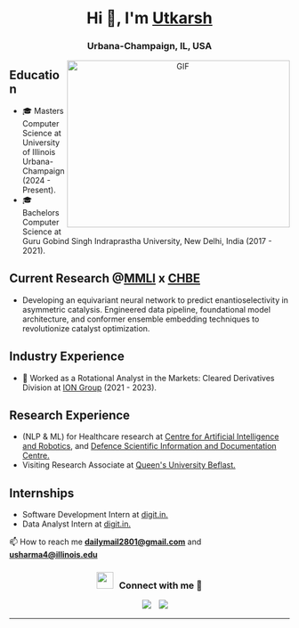 <h1 align="center">Hi 👋, I'm <a href="https://www.linkedin.com/in/utkarshsharma00/" target="blank">
Utkarsh</a></h1>
<h3 align="center">Urbana-Champaign, IL, USA </h3>

<a target="_blank" align="center">
  <img align="right" top="500" height="300" width="400" alt="GIF" src="https://media.giphy.com/media/SWoSkN6DxTszqIKEqv/giphy.gif">
</a>

## Education
- 🎓 Masters Computer Science at University of Illinois Urbana-Champaign (2024 - Present).
- 🎓 Bachelors Computer Science at Guru Gobind Singh Indraprastha University, New Delhi, India (2017 - 2021).

## Current Research @<a href="https://moleculemaker.org/" target="blank">MMLI</a> x <a href="https://chbe.illinois.edu/" target="blank">CHBE</a>
- Developing an equivariant neural network to predict enantioselectivity in asymmetric catalysis. Engineered data pipeline, foundational model architecture, and conformer ensemble embedding techniques to revolutionize catalyst optimization.

## Industry Experience
- 🔭 Worked as a Rotational Analyst in the Markets: Cleared Derivatives Division at <a href="http://iongroup.com" target="blank">ION Group</a> (2021 - 2023).

## Research Experience
- (NLP & ML) for Healthcare research at <a href="https://www.drdo.gov.in/labs-and-establishments/centre-artificial-intelligence-robotics-cair" target="blank">Centre for Artificial Intelligence and Robotics</a>, and <a href="https://www.drdo.gov.in/labs-and-establishments/defence-scientific-information-documentation-centre-desidoc" target="blank">Defence Scientific Information and Documentation Centre.</a> 
- Visiting Research Associate at <a href="https://www.qub.ac.uk" target="blank">Queen's University Beflast.</a>

## Internships 
- Software Development Intern at <a href="https://www.digit.in" target="blank">digit.in.</a>
- Data Analyst Intern at <a href="https://www.digit.in" target="blank">digit.in.</a>

📫 How to reach me **dailymail2801@gmail.com** and **usharma4@illinois.edu**
<br/>
<h3 align="center" > <img src="https://media.giphy.com/media/iY8CRBdQXODJSCERIr/giphy.gif" width="30" height="30" style="margin-right: 10px;">Connect with me 🤝 </h3>

<p align="center">

 <div align="center"  class="icons-social" style="margin-left: 10px;">
        <a style="margin-left: 10px;"  target="_blank" href="https://www.linkedin.com/in/utkarshsharma00/">
			<img src="https://img.icons8.com/doodle/40/000000/linkedin--v2.png"></a>
        <a style="margin-left: 10px;" target="_blank" href="https://github.com/utkarshsharma00">
		<img src="https://img.icons8.com/doodle/40/000000/github--v1.png"></a>
      </div>

</p>

---
